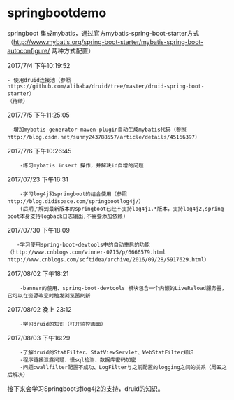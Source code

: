 # springbootdemo

springboot 集成mybatis，通过官方mybatis-spring-boot-starter方式（http://www.mybatis.org/spring-boot-starter/mybatis-spring-boot-autoconfigure/   两种方式配置）

2017/7/4 下午10:19:52 
    
    - 使用druid连接池（参照https://github.com/alibaba/druid/tree/master/druid-spring-boot-starter）
    （待续）
2017/7/5 下午11:25:05
     
     -增加mybatis-generator-maven-plugin自动生成mybatis代码（参照http://blog.csdn.net/sunny243788557/article/details/45166397）
2017/7/6 下午10:26:45

        -练习mybatis insert 操作，并解决id自增的问题
2017/07/23 下午16:31
        
        -学习log4j和springboot的结合使用（参照http://blog.didispace.com/springbootlog4j/）
        (后期了解到最新版本的springboot已经不支持log4j1.*版本，支持log4j2,spring boot本身支持logback日志输出,不需要添加依赖)
  2017/07/30 下午18:09
       
       -学习使用spring-boot-devtools中的自动重启的功能（http://www.cnblogs.com/winner-0715/p/6666579.html http://www.cnblogs.com/softidea/archive/2016/09/28/5917629.html）
       
        
  2017/08/02 下午18:21
  
        -banner的使用、spring-boot-devtools	模块包含一个内嵌的LiveReload服务器，它可以在资源改变时触发浏览器刷新
  2017/08/02 晚上 23:12 
  
        -学习druid的知识（打开监控画面）
        
   2017/08/03 下午16:29 
      
        -了解druid的StatFilter、StatViewServlet、WebStatFilter知识
        -程序链接泄露问题、慢sql检测、数据库密码加密
        -问题:wallfilter配置不成功、LogFilter与之前配置的logging之间的关系（周五之后解决）
   
   接下来会学习Springboot对log4j2的支持，druid的知识。